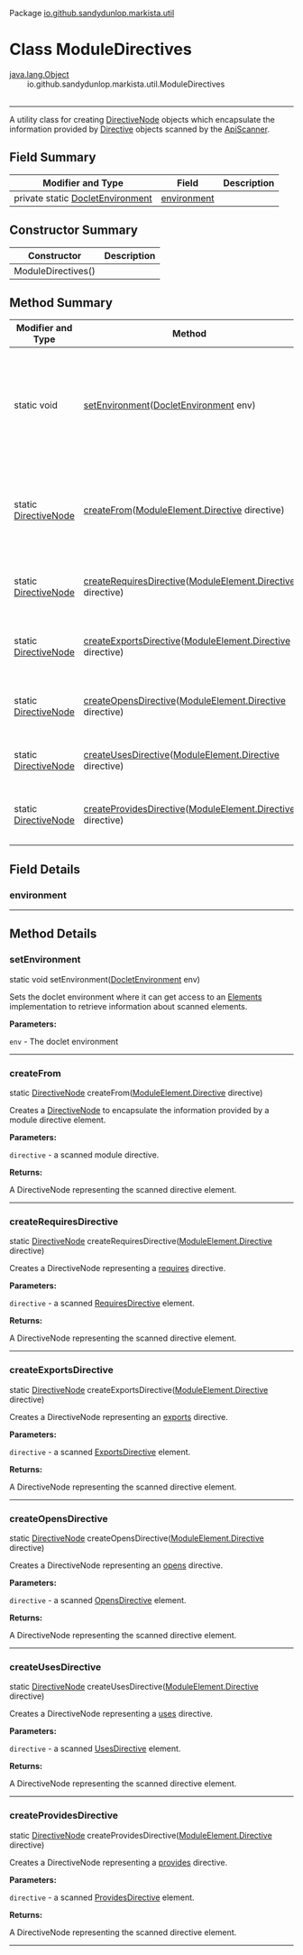 Package [io.github.sandydunlop.markista.util](index.md)

# Class ModuleDirectives
[java.lang.Object](https://docs.oracle.com/en/java/javase/24/docs/api/java.base/java/lang/Object.html)<br/>
        io.github.sandydunlop.markista.util.ModuleDirectives<br/>
<br/>

----

A utility class for creating [DirectiveNode](../model/DirectiveNode.md) objects which encapsulate 
the information provided by [Directive](https://docs.oracle.com/en/java/javase/24/docs/api/java.compiler/javax/lang/model/element/ModuleElement.Directive.html) 
objects scanned by the [ApiScanner](ApiScanner.md).


## Field Summary

| Modifier and Type                                                                                                                            | Field                       | Description |
|----------------------------------------------------------------------------------------------------------------------------------------------|-----------------------------|-------------|
| private static [DocletEnvironment](https://docs.oracle.com/en/java/javase/24/docs/api/jdk.javadoc/jdk/javadoc/doclet/DocletEnvironment.html) | [environment](#environment) |             |

## Constructor Summary

| Constructor        | Description |
|--------------------|-------------|
| ModuleDirectives() |             |

## Method Summary

| Modifier and Type                                 | Method                                                                                                                                                                                                           | Description                                                                                                                                                                                                                                |
|---------------------------------------------------|------------------------------------------------------------------------------------------------------------------------------------------------------------------------------------------------------------------|--------------------------------------------------------------------------------------------------------------------------------------------------------------------------------------------------------------------------------------------|
| static void                                       | [setEnvironment](#setenvironment)([DocletEnvironment](https://docs.oracle.com/en/java/javase/24/docs/api/jdk.javadoc/jdk/javadoc/doclet/DocletEnvironment.html) env)                                             | Sets the doclet environment where it can get access to  an [Elements](https://docs.oracle.com/en/java/javase/24/docs/api/java.compiler/javax/lang/model/util/Elements.html) implementation to retrieve information about scanned elements. |
| static [DirectiveNode](../model/DirectiveNode.md) | [createFrom](#createfrom)([ModuleElement.Directive](https://docs.oracle.com/en/java/javase/24/docs/api/java.compiler/javax/lang/model/element/ModuleElement.Directive.html) directive)                           | Creates a [DirectiveNode](../model/DirectiveNode.md) to encapsulate the information provided by a module directive element.                                                                                                                |
| static [DirectiveNode](../model/DirectiveNode.md) | [createRequiresDirective](#createrequiresdirective)([ModuleElement.Directive](https://docs.oracle.com/en/java/javase/24/docs/api/java.compiler/javax/lang/model/element/ModuleElement.Directive.html) directive) | Creates a DirectiveNode representing a [requires](https://docs.oracle.com/en/java/javase/24/docs/api/java.compiler/javax/lang/model/element/ModuleElement.RequiresDirective.html) directive.                                               |
| static [DirectiveNode](../model/DirectiveNode.md) | [createExportsDirective](#createexportsdirective)([ModuleElement.Directive](https://docs.oracle.com/en/java/javase/24/docs/api/java.compiler/javax/lang/model/element/ModuleElement.Directive.html) directive)   | Creates a DirectiveNode representing an [exports](https://docs.oracle.com/en/java/javase/24/docs/api/java.compiler/javax/lang/model/element/ExportsDirective.html) directive.                                                              |
| static [DirectiveNode](../model/DirectiveNode.md) | [createOpensDirective](#createopensdirective)([ModuleElement.Directive](https://docs.oracle.com/en/java/javase/24/docs/api/java.compiler/javax/lang/model/element/ModuleElement.Directive.html) directive)       | Creates a DirectiveNode representing an [opens](https://docs.oracle.com/en/java/javase/24/docs/api/java.compiler/javax/lang/model/element/OpensDirective.html) directive.                                                                  |
| static [DirectiveNode](../model/DirectiveNode.md) | [createUsesDirective](#createusesdirective)([ModuleElement.Directive](https://docs.oracle.com/en/java/javase/24/docs/api/java.compiler/javax/lang/model/element/ModuleElement.Directive.html) directive)         | Creates a DirectiveNode representing a [uses](https://docs.oracle.com/en/java/javase/24/docs/api/java.compiler/javax/lang/model/element/UsesDirective.html) directive.                                                                     |
| static [DirectiveNode](../model/DirectiveNode.md) | [createProvidesDirective](#createprovidesdirective)([ModuleElement.Directive](https://docs.oracle.com/en/java/javase/24/docs/api/java.compiler/javax/lang/model/element/ModuleElement.Directive.html) directive) | Creates a DirectiveNode representing a [provides](https://docs.oracle.com/en/java/javase/24/docs/api/java.compiler/javax/lang/model/element/ProvidesDirective.html) directive.                                                             |

## Field Details

### environment




---


## Method Details

### setEnvironment

static void setEnvironment([DocletEnvironment](https://docs.oracle.com/en/java/javase/24/docs/api/jdk.javadoc/jdk/javadoc/doclet/DocletEnvironment.html) env)

Sets the doclet environment where it can get access to 
an [Elements](https://docs.oracle.com/en/java/javase/24/docs/api/java.compiler/javax/lang/model/util/Elements.html) implementation
to retrieve information about scanned elements.

**Parameters:**

`env` - The doclet environment


---

### createFrom

static [DirectiveNode](../model/DirectiveNode.md) createFrom([ModuleElement.Directive](https://docs.oracle.com/en/java/javase/24/docs/api/java.compiler/javax/lang/model/element/ModuleElement.Directive.html) directive)

Creates a [DirectiveNode](../model/DirectiveNode.md) to encapsulate the information provided
by a module directive element.

**Parameters:**

`directive` - a scanned module directive.

**Returns:**

A DirectiveNode representing the scanned directive element.


---

### createRequiresDirective

static [DirectiveNode](../model/DirectiveNode.md) createRequiresDirective([ModuleElement.Directive](https://docs.oracle.com/en/java/javase/24/docs/api/java.compiler/javax/lang/model/element/ModuleElement.Directive.html) directive)

Creates a DirectiveNode representing a [requires](https://docs.oracle.com/en/java/javase/24/docs/api/java.compiler/javax/lang/model/element/ModuleElement.RequiresDirective.html) directive.

**Parameters:**

`directive` - a scanned [RequiresDirective](https://docs.oracle.com/en/java/javase/24/docs/api/java.compiler/javax/lang/model/element/ModuleElement.RequiresDirective.html) element.

**Returns:**

A DirectiveNode representing the scanned directive element.


---

### createExportsDirective

static [DirectiveNode](../model/DirectiveNode.md) createExportsDirective([ModuleElement.Directive](https://docs.oracle.com/en/java/javase/24/docs/api/java.compiler/javax/lang/model/element/ModuleElement.Directive.html) directive)

Creates a DirectiveNode representing an [exports](https://docs.oracle.com/en/java/javase/24/docs/api/java.compiler/javax/lang/model/element/ExportsDirective.html) directive.

**Parameters:**

`directive` - a scanned [ExportsDirective](https://docs.oracle.com/en/java/javase/24/docs/api/java.compiler/javax/lang/model/element/ExportsDirective.html) element.

**Returns:**

A DirectiveNode representing the scanned directive element.


---

### createOpensDirective

static [DirectiveNode](../model/DirectiveNode.md) createOpensDirective([ModuleElement.Directive](https://docs.oracle.com/en/java/javase/24/docs/api/java.compiler/javax/lang/model/element/ModuleElement.Directive.html) directive)

Creates a DirectiveNode representing an [opens](https://docs.oracle.com/en/java/javase/24/docs/api/java.compiler/javax/lang/model/element/OpensDirective.html) directive.

**Parameters:**

`directive` - a scanned [OpensDirective](https://docs.oracle.com/en/java/javase/24/docs/api/java.compiler/javax/lang/model/element/OpensDirective.html) element.

**Returns:**

A DirectiveNode representing the scanned directive element.


---

### createUsesDirective

static [DirectiveNode](../model/DirectiveNode.md) createUsesDirective([ModuleElement.Directive](https://docs.oracle.com/en/java/javase/24/docs/api/java.compiler/javax/lang/model/element/ModuleElement.Directive.html) directive)

Creates a DirectiveNode representing a [uses](https://docs.oracle.com/en/java/javase/24/docs/api/java.compiler/javax/lang/model/element/UsesDirective.html) directive.

**Parameters:**

`directive` - a scanned [UsesDirective](https://docs.oracle.com/en/java/javase/24/docs/api/java.compiler/javax/lang/model/element/UsesDirective.html) element.

**Returns:**

A DirectiveNode representing the scanned directive element.


---

### createProvidesDirective

static [DirectiveNode](../model/DirectiveNode.md) createProvidesDirective([ModuleElement.Directive](https://docs.oracle.com/en/java/javase/24/docs/api/java.compiler/javax/lang/model/element/ModuleElement.Directive.html) directive)

Creates a DirectiveNode representing a [provides](https://docs.oracle.com/en/java/javase/24/docs/api/java.compiler/javax/lang/model/element/ProvidesDirective.html) directive.

**Parameters:**

`directive` - a scanned [ProvidesDirective](https://docs.oracle.com/en/java/javase/24/docs/api/java.compiler/javax/lang/model/element/ProvidesDirective.html) element.

**Returns:**

A DirectiveNode representing the scanned directive element.


---

